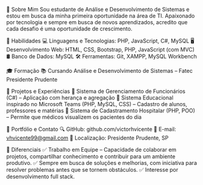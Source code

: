 🌟 Sobre Mim
Sou estudante de Análise e Desenvolvimento de Sistemas e estou em busca da minha primeira oportunidade na área de TI. Apaixonado por tecnologia e sempre em busca de novos aprendizados, acredito que cada desafio é uma oportunidade de crescimento.

🚀 Habilidades
💻 Linguagens e Tecnologias: PHP, JavaScript, C#, MySQL
🖥️ Desenvolvimento Web: HTML, CSS, Bootstrap, PHP, JavaScript (com MVC)
🛢️ Banco de Dados: MySQL
🛠️ Ferramentas: Git, XAMPP, MySQL Workbench

🎓 Formação
📚 Cursando Análise e Desenvolvimento de Sistemas – Fatec Presidente Prudente

💼 Projetos e Experiências
🔹 Sistema de Gerenciamento de Funcionários (C#) – Aplicação com herança e agregação
🔹 Sistema Educacional inspirado no Microsoft Teams (PHP, MySQL, CSS) – Cadastro de alunos, professores e matérias
🔹 Sistema de Cadastramento Hospitalar (PHP, POO) – Permite que médicos visualizem os pacientes do dia

🔗 Portfólio e Contato
🔍 GitHub: github.com/victorhvicente
📧 E-mail: vhvicente99@gmail.com
📍 Localização: Presidente Prudente, SP

🎯 Diferenciais
✅ Trabalho em Equipe – Capacidade de colaborar em projetos, compartilhar conhecimento e contribuir para um ambiente produtivo.
✅ Sempre em busca de soluções e melhorias, com iniciativa para resolver problemas antes que se tornem obstáculos.
✅ Interesse por desenvolvimento full stack.
